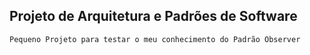 ## Projeto de Arquitetura e Padrões de Software
    Pequeno Projeto para testar o meu conhecimento do Padrão Observer